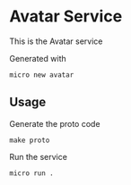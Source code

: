 # Avatar Service

This is the Avatar service

Generated with

```
micro new avatar
```

## Usage

Generate the proto code

```
make proto
```

Run the service

```
micro run .
```
